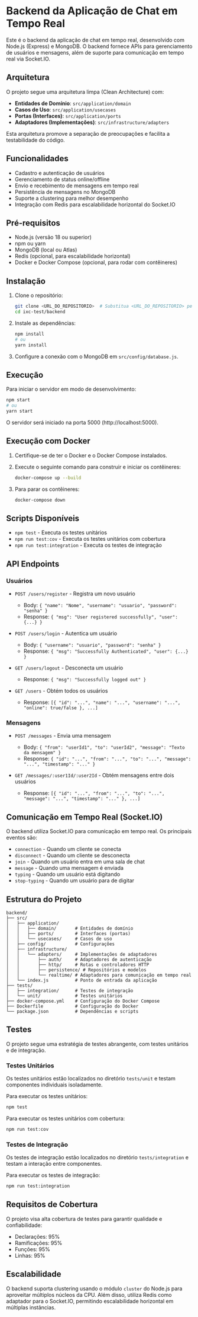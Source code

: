 # Backend da Aplicação de Chat em Tempo Real

Este é o backend da aplicação de chat em tempo real, desenvolvido com Node.js (Express) e MongoDB. O backend fornece APIs para gerenciamento de usuários e mensagens, além de suporte para comunicação em tempo real via Socket.IO.

## Arquitetura

O projeto segue uma arquitetura limpa (Clean Architecture) com:

- **Entidades de Domínio**: `src/application/domain`
- **Casos de Uso**: `src/application/usecases`
- **Portas (Interfaces)**: `src/application/ports`
- **Adaptadores (Implementações)**: `src/infrastructure/adapters`

Esta arquitetura promove a separação de preocupações e facilita a testabilidade do código.

## Funcionalidades

- Cadastro e autenticação de usuários
- Gerenciamento de status online/offline
- Envio e recebimento de mensagens em tempo real
- Persistência de mensagens no MongoDB
- Suporte a clustering para melhor desempenho
- Integração com Redis para escalabilidade horizontal do Socket.IO

## Pré-requisitos

- Node.js (versão 18 ou superior)
- npm ou yarn
- MongoDB (local ou Atlas)
- Redis (opcional, para escalabilidade horizontal)
- Docker e Docker Compose (opcional, para rodar com contêineres)

## Instalação

1. Clone o repositório:
   ```bash
   git clone <URL_DO_REPOSITORIO>  # Substitua <URL_DO_REPOSITORIO> pela URL real do repositório
   cd ixc-test/backend
   ```

2. Instale as dependências:
   ```bash
   npm install
   # ou
   yarn install
   ```

3. Configure a conexão com o MongoDB em `src/config/database.js`.

## Execução

Para iniciar o servidor em modo de desenvolvimento:

```bash
npm start
# ou
yarn start
```

O servidor será iniciado na porta 5000 (http://localhost:5000).

## Execução com Docker

1. Certifique-se de ter o Docker e o Docker Compose instalados.

2. Execute o seguinte comando para construir e iniciar os contêineres:
   ```bash
   docker-compose up --build
   ```

3. Para parar os contêineres:
   ```bash
   docker-compose down
   ```

## Scripts Disponíveis

- `npm test` - Executa os testes unitários
- `npm run test:cov` - Executa os testes unitários com cobertura
- `npm run test:integration` - Executa os testes de integração

## API Endpoints

### Usuários

- `POST /users/register` - Registra um novo usuário
  - Body: `{ "name": "Nome", "username": "usuario", "password": "senha" }`
  - Response: `{ "msg": "User registered successfully", "user": {...} }`

- `POST /users/login` - Autentica um usuário
  - Body: `{ "username": "usuario", "password": "senha" }`
  - Response: `{ "msg": "Successfully Authenticated", "user": {...} }`

- `GET /users/logout` - Desconecta um usuário
  - Response: `{ "msg": "Successfully logged out" }`

- `GET /users` - Obtém todos os usuários
  - Response: `[{ "id": "...", "name": "...", "username": "...", "online": true/false }, ...]`

### Mensagens

- `POST /messages` - Envia uma mensagem
  - Body: `{ "from": "userId1", "to": "userId2", "message": "Texto da mensagem" }`
  - Response: `{ "id": "...", "from": "...", "to": "...", "message": "...", "timestamp": "..." }`

- `GET /messages/:user1Id/:user2Id` - Obtém mensagens entre dois usuários
  - Response: `[{ "id": "...", "from": "...", "to": "...", "message": "...", "timestamp": "..." }, ...]`

## Comunicação em Tempo Real (Socket.IO)

O backend utiliza Socket.IO para comunicação em tempo real. Os principais eventos são:

- `connection` - Quando um cliente se conecta
- `disconnect` - Quando um cliente se desconecta
- `join` - Quando um usuário entra em uma sala de chat
- `message` - Quando uma mensagem é enviada
- `typing` - Quando um usuário está digitando
- `stop-typing` - Quando um usuário para de digitar

## Estrutura do Projeto

```
backend/
├── src/
│   ├── application/
│   │   ├── domain/       # Entidades de domínio
│   │   ├── ports/        # Interfaces (portas)
│   │   └── usecases/     # Casos de uso
│   ├── config/           # Configurações
│   ├── infrastructure/
│   │   └── adapters/     # Implementações de adaptadores
│   │       ├── auth/     # Adaptadores de autenticação
│   │       ├── http/     # Rotas e controladores HTTP
│   │       ├── persistence/ # Repositórios e modelos
│   │       └── realtime/ # Adaptadores para comunicação em tempo real
│   └── index.js          # Ponto de entrada da aplicação
├── tests/
│   ├── integration/      # Testes de integração
│   └── unit/             # Testes unitários
├── docker-compose.yml    # Configuração do Docker Compose
├── Dockerfile            # Configuração do Docker
└── package.json          # Dependências e scripts
```

## Testes

O projeto segue uma estratégia de testes abrangente, com testes unitários e de integração.

### Testes Unitários

Os testes unitários estão localizados no diretório `tests/unit` e testam componentes individuais isoladamente.

Para executar os testes unitários:

```bash
npm test
```

Para executar os testes unitários com cobertura:

```bash
npm run test:cov
```

### Testes de Integração

Os testes de integração estão localizados no diretório `tests/integration` e testam a interação entre componentes.

Para executar os testes de integração:

```bash
npm run test:integration
```

## Requisitos de Cobertura

O projeto visa alta cobertura de testes para garantir qualidade e confiabilidade:
- Declarações: 95%
- Ramificações: 95%
- Funções: 95%
- Linhas: 95%

## Escalabilidade

O backend suporta clustering usando o módulo `cluster` do Node.js para aproveitar múltiplos núcleos da CPU. Além disso, utiliza Redis como adaptador para o Socket.IO, permitindo escalabilidade horizontal em múltiplas instâncias.